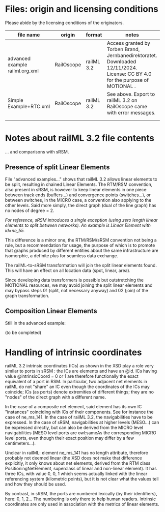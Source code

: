 # Files: origin and licensing conditions

Please abide by the licensing conditions of the originators.


| file name                       | origin     | format     | notes                                                                                                                          |
| ------------------------------- | ---------- | ---------- | ------------------------------------------------------------------------------------------------------------------------------ |
| advanced example railml.org.xml | RailOscope | railML 3.2 | Access granted by Torben Brand, Jernbanedirektoratet. Downloaded 12/11/2024. License: CC BY 4.0 for the purpose of MOTIONAL  . |
| Simple Example+RTC.xml          | RailOscope | railML 3.2 | See above. Export to railML 3.2 on RailOscope came with error messages.                                                        |
|                                 |            |            |                                                                                                                                |
|                                 |            |            |                                                                                                                                |

# Notes about railML 3.2 file contents

... and comparisons with sRSM.

## Presence of split Linear Elements

File "advanced examples..." shows that railML 3.2 allows linear elements to be split, resulting in chained Linear Elements. The RTM/RSM convention, also present in sRSM, is however to keep linear elements in one piece between track ends (buffers...) and convergence points (switches...), or between switches, in the MICRO case, a convention also applying to the other levels. Said more simply, the direct graph (dual of the line graph) has no nodes of degree = 2.

*For reference, sRSM introduces a single exception (using zero length linear elements to split between networks). An example is Linear Element with id=ne_55.*

This difference is a minor one, the RTM/RSM/sRSM convention not being a rule, but a recommendation for usage, the purpose of which is to promote that graphs produced by different entities about the same infrastructure are isomorphic, a definite plus for seamless data exchange.

The railML-to-sRSM transformation will join the split linear elements found. This will have an effect on all location data (spot, linear, area).

Since developing data transformers is possible but outstretching the MOTIONAL resources, we may avoid joining the split linear elements and may bypass steps 01 (split, not necessary anyway) and 02 (join) of the graph transformation.

## Composition Linear Elements

Still in the advanced example:

(to be completed)

# Handling of intrinsic coordinates

railML 3.2 intrinsic coordinates (ICs) as shown in the XSD play a role very similar to ports in sRSM : the ICs are elements and have an @id. ICs having value @intrinsicCoord = 0 or 1 are therefore functionally the exact equivalent of a port in RSM. In particular, two adjacent net elements in railML do not "share" an IC even though the coordinates of the ICs may coincide; ICs (as ports) denote extremities of different things; they are no "nodes" of the direct graph with a different name.

In the case of a composite net element, said element has its own IC "instances" coinciding with ICs of their components. See for instance the case of ne_ms_141. In the case of railML 3.2, the navigabilities have to be expressed. In the case of sRSM, navigabilities at higher levels (MESO...) can be expressed directly, but can also be derived from the MICRO level navigabilities (MESO level ports are owl:sameAs the corresponding MICRO level ports, even though their exact position may differ by a few centimeters...).

Unclear in railML: element ne_ms_141 has no length attribute, therefore probably not deemed linear (the XSD does not make that difference explicitly, it only knows about net elements, derived from the RTM class PositioningNetElement, superclass of linear and non-linear element). It has three ICs, with value 0, 0, 1 which seems actually linked with the linear referencing system (kilometric points), but it is not clear what the values tell and how they should be used.

By contrast, in sRSM, the ports are numbered lexically (by their identifiers), here: 0, 1, 2... The numbering is only there to help human readers. Intrinsic coordinates are only used in association with the metrics of linear elements.
